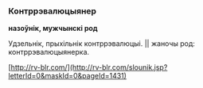 ### Контррэвалюцыянер
**назоўнік, мужчынскі род**

Удзельнік, прыхільнік контррэвалюцыі. || жаночы род: контррэвалюцыянерка.

<a rel="author">[http://rv-blr.com/](http://rv-blr.com/slounik.jsp?letterId=0&maskId=0&pageId=1431)</a>
